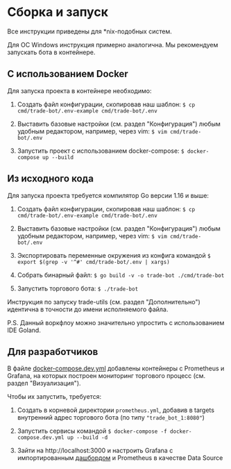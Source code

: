 # Сборка и запуск

Все инструкции приведены для *nix-подобных систем. 

Для ОС Windows инструкция примерно аналогична. 
Мы рекомендуем запускать бота в контейнере.

## С использованием Docker

Для запуска проекта в контейнере необходимо:

1. Создать файл конфигурации, скопировав наш шаблон: 
`$ cp cmd/trade-bot/.env-example cmd/trade-bot/.env`

2. Выставить базовые настройки (см. раздел "Конфигурация") 
любым удобным редактором, например, через vim: `$ vim cmd/trade-bot/.env`

3. Запустить проект с использованием docker-compose: `$ docker-compose up --build`

## Из исходного кода

Для запуска проекта требуется компилятор Go версии 1.16 и выше:

1. Создать файл конфигурации, скопировав наш шаблон: 
`$ cp cmd/trade-bot/.env-example cmd/trade-bot/.env`

2. Выставить базовые настройки (см. раздел "Конфигурация") 
любым удобным редактором, например, через vim: `$ vim cmd/trade-bot/.env`

3. Экспортировать переменные окружения из конфига командой 
`$ export $(grep -v '^#' cmd/trade-bot/.env | xargs)`

4. Собрать бинарный файл: 
`$ go build -v -o trade-bot ./cmd/trade-bot`

5. Запустить торгового бота: `$ ./trade-bot`

Инструкция по запуску trade-utils (см. раздел "Дополнительно")
идентична в точности до имени исполняемого файла.

P.S. Данный воркфлоу можно значительно упростить с использованием IDE Goland.

## Для разработчиков 

В файле [docker-compose.dev.yml](https://github.com/elkopass/BITA/blob/main/docker-compose.dev.yml)
добавлены контейнеры с Prometheus и Grafana, на которых построен мониторинг
торгового процесс (см. раздел "Визуализация").

Чтобы их запустить, требуется:

1. Создать в корневой директории `prometheus.yml`, добавив в targets внутренний
адрес торгового бота (по типу `"trade_bot_1:8080"`)

2. Запустить сервисы командой `$ docker-compose -f docker-compose.dev.yml up --build -d`

3. Зайти на http://localhost:3000 и настроить Grafana с импортированным 
[дашбордом](https://github.com/elkopass/BITA/blob/main/.grafana/TradeBot.json) и
Prometheus в качестве Data Source
